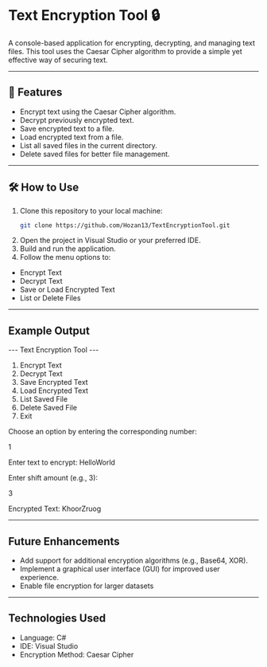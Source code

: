 # Text Encryption Tool 🔒

A console-based application for encrypting, decrypting, and managing text files. This tool uses the Caesar Cipher algorithm to provide a simple yet effective way of securing text.

---

## 🚀 Features
- Encrypt text using the Caesar Cipher algorithm.
- Decrypt previously encrypted text.
- Save encrypted text to a file.
- Load encrypted text from a file.
- List all saved files in the current directory.
- Delete saved files for better file management.

---

## 🛠️ How to Use
1. Clone this repository to your local machine:
   ```bash
   git clone https://github.com/Hozan13/TextEncryptionTool.git
2. Open the project in Visual Studio or your preferred IDE.
3. Build and run the application.
4. Follow the menu options to:
 - Encrypt Text
 - Decrypt Text
 - Save or Load Encrypted Text
 - List or Delete Files

---

## Example Output
--- Text Encryption Tool ---
1. Encrypt Text
2. Decrypt Text
3. Save Encrypted Text
4. Load Encrypted Text
5. List Saved File
6. Delete Saved File
7. Exit

Choose an option by entering the corresponding number:

1

Enter text to encrypt: HelloWorld

Enter shift amount (e.g., 3):

3

Encrypted Text: KhoorZruog

---

## Future Enhancements
- Add support for additional encryption algorithms (e.g., Base64, XOR).
- Implement a graphical user interface (GUI) for improved user experience.
- Enable file encryption for larger datasets

---

## Technologies Used
- Language: C#
- IDE: Visual Studio
- Encryption Method: Caesar Cipher
